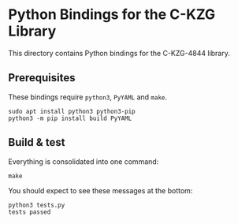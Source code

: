# Python Bindings for the C-KZG Library

This directory contains Python bindings for the C-KZG-4844 library.

## Prerequisites

These bindings require `python3`, `PyYAML` and `make`.
```
sudo apt install python3 python3-pip
python3 -m pip install build PyYAML
```

## Build & test

Everything is consolidated into one command:
```
make
```

You should expect to see these messages at the bottom:
```
python3 tests.py
tests passed
```